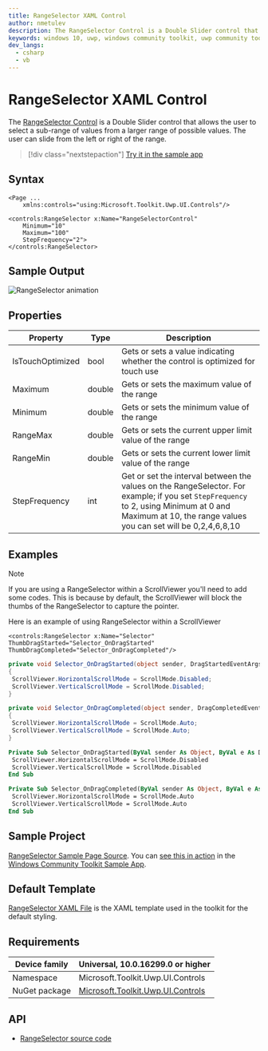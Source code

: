 ```yaml
---
title: RangeSelector XAML Control
author: nmetulev
description: The RangeSelector Control is a Double Slider control that allows the user to select a sub-range of values from a larger range of possible values.
keywords: windows 10, uwp, windows community toolkit, uwp community toolkit, uwp toolkit, RangeSelector, XAML Control, xaml, double slider
dev_langs:
  - csharp
  - vb
---
```


# RangeSelector XAML Control

The [RangeSelector Control](https://docs.microsoft.com/dotnet/api/microsoft.toolkit.uwp.ui.controls.rangeselector) is a Double Slider control that allows the user to select a sub-range of values from a larger range of possible values.  The user can slide from the left or right of the range.

> [!div class="nextstepaction"]
> [Try it in the sample app](uwpct://Controls?sample=RangeSelector)

## Syntax

```xaml
<Page ...
    xmlns:controls="using:Microsoft.Toolkit.Uwp.UI.Controls"/>

<controls:RangeSelector x:Name="RangeSelectorControl"
    Minimum="10"
    Maximum="100"
    StepFrequency="2">
</controls:RangeSelector>
```

## Sample Output

![RangeSelector animation](../resources/images/Controls/RangeSelector.gif)

## Properties

| Property | Type | Description |
| -- | -- | -- |
| IsTouchOptimized | bool | Gets or sets a value indicating whether the control is optimized for touch use |
| Maximum | double | Gets or sets the maximum value of the range |
| Minimum | double | Gets or sets the minimum value of the range |
| RangeMax | double | Gets or sets the current upper limit value of the range |
| RangeMin | double | Gets or sets the current lower limit value of the range |
| StepFrequency | int | Get or set the interval between the values on the RangeSelector. For example; if you set `StepFrequency` to 2, using Minimum at 0 and Maximum at 10, the range values you can set will be 0,2,4,6,8,10 |

## Examples

> [!NOTE]
> If you are using a RangeSelector within a ScrollViewer you'll need to add some codes. This is because by default, the ScrollViewer will block the thumbs of the RangeSelector to capture the pointer.

Here is an example of using RangeSelector within a ScrollViewer

```xaml
<controls:RangeSelector x:Name="Selector" ThumbDragStarted="Selector_OnDragStarted" ThumbDragCompleted="Selector_OnDragCompleted"/>
```

```csharp
private void Selector_OnDragStarted(object sender, DragStartedEventArgs e)
{
 ScrollViewer.HorizontalScrollMode = ScrollMode.Disabled;
 ScrollViewer.VerticalScrollMode = ScrollMode.Disabled;
}

private void Selector_OnDragCompleted(object sender, DragCompletedEventArgs e)
{
 ScrollViewer.HorizontalScrollMode = ScrollMode.Auto;
 ScrollViewer.VerticalScrollMode = ScrollMode.Auto;
}
```

```vb
Private Sub Selector_OnDragStarted(ByVal sender As Object, ByVal e As DragStartedEventArgs)
 ScrollViewer.HorizontalScrollMode = ScrollMode.Disabled
 ScrollViewer.VerticalScrollMode = ScrollMode.Disabled
End Sub

Private Sub Selector_OnDragCompleted(ByVal sender As Object, ByVal e As DragCompletedEventArgs)
 ScrollViewer.HorizontalScrollMode = ScrollMode.Auto
 ScrollViewer.VerticalScrollMode = ScrollMode.Auto
End Sub
```

## Sample Project

[RangeSelector Sample Page Source](https://github.com/Microsoft/WindowsCommunityToolkit//tree/master/Microsoft.Toolkit.Uwp.SampleApp/SamplePages/RangeSelector). You can [see this in action](uwpct://Controls?sample=RangeSelector) in the [Windows Community Toolkit Sample App](https://aka.ms/uwptoolkitapp).

## Default Template

[RangeSelector XAML File](https://github.com/Microsoft/WindowsCommunityToolkit//blob/master/Microsoft.Toolkit.Uwp.UI.Controls/RangeSelector/RangeSelector.xaml) is the XAML template used in the toolkit for the default styling.

## Requirements

| Device family | Universal, 10.0.16299.0 or higher |
| -- | -- |
| Namespace | Microsoft.Toolkit.Uwp.UI.Controls |
| NuGet package | [Microsoft.Toolkit.Uwp.UI.Controls](https://www.nuget.org/packages/Microsoft.Toolkit.Uwp.UI.Controls/) |

## API

* [RangeSelector source code](https://github.com/Microsoft/WindowsCommunityToolkit//tree/master/Microsoft.Toolkit.Uwp.UI.Controls.Input/RangeSelector)
